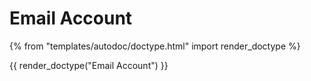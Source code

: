 # Email Account

{% from "templates/autodoc/doctype.html" import render_doctype %}

{{ render_doctype("Email Account") }}

<!-- jinja --><!-- static -->
